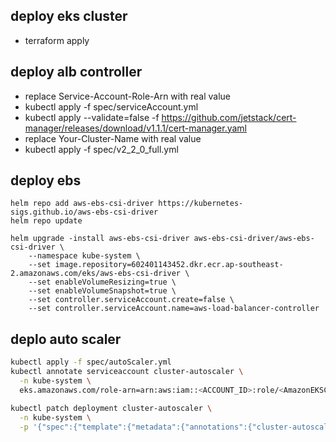 ## deploy eks cluster

- terraform apply

## deploy alb controller

- replace Service-Account-Role-Arn with real value
- kubectl apply -f spec/serviceAccount.yml
- kubectl apply --validate=false -f https://github.com/jetstack/cert-manager/releases/download/v1.1.1/cert-manager.yaml
- replace Your-Cluster-Name with real value
- kubectl apply -f spec/v2_2_0_full.yml

## deploy ebs

```
helm repo add aws-ebs-csi-driver https://kubernetes-sigs.github.io/aws-ebs-csi-driver
helm repo update

helm upgrade -install aws-ebs-csi-driver aws-ebs-csi-driver/aws-ebs-csi-driver \
    --namespace kube-system \
    --set image.repository=602401143452.dkr.ecr.ap-southeast-2.amazonaws.com/eks/aws-ebs-csi-driver \
    --set enableVolumeResizing=true \
    --set enableVolumeSnapshot=true \
    --set controller.serviceAccount.create=false \
    --set controller.serviceAccount.name=aws-load-balancer-controller
```

## deplo auto scaler

```bash
kubectl apply -f spec/autoScaler.yml
kubectl annotate serviceaccount cluster-autoscaler \
  -n kube-system \
  eks.amazonaws.com/role-arn=arn:aws:iam::<ACCOUNT_ID>:role/<AmazonEKSClusterAutoscalerRole>

kubectl patch deployment cluster-autoscaler \
  -n kube-system \
  -p '{"spec":{"template":{"metadata":{"annotations":{"cluster-autoscaler.kubernetes.io/safe-to-evict": "false"}}}}}'
```
